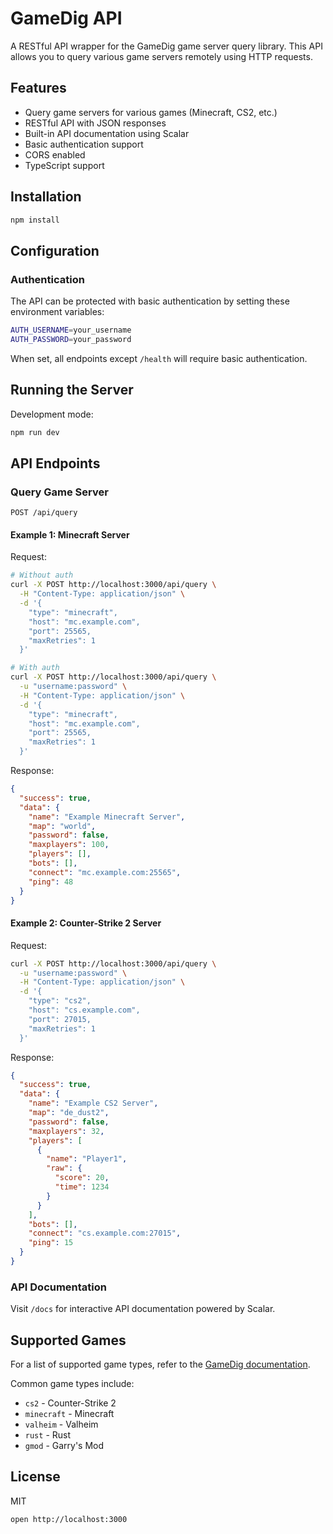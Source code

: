 # GameDig API

A RESTful API wrapper for the GameDig game server query library. This API allows you to query various game servers remotely using HTTP requests.

## Features

- Query game servers for various games (Minecraft, CS2, etc.)
- RESTful API with JSON responses
- Built-in API documentation using Scalar
- Basic authentication support
- CORS enabled
- TypeScript support

## Installation

```bash
npm install
```

## Configuration

### Authentication
The API can be protected with basic authentication by setting these environment variables:
```bash
AUTH_USERNAME=your_username
AUTH_PASSWORD=your_password
```
When set, all endpoints except `/health` will require basic authentication.

## Running the Server

Development mode:
```bash
npm run dev
```

## API Endpoints

### Query Game Server

`POST /api/query`

#### Example 1: Minecraft Server

Request:
```bash
# Without auth
curl -X POST http://localhost:3000/api/query \
  -H "Content-Type: application/json" \
  -d '{
    "type": "minecraft",
    "host": "mc.example.com",
    "port": 25565,
    "maxRetries": 1
  }'

# With auth
curl -X POST http://localhost:3000/api/query \
  -u "username:password" \
  -H "Content-Type: application/json" \
  -d '{
    "type": "minecraft",
    "host": "mc.example.com",
    "port": 25565,
    "maxRetries": 1
  }'
```

Response:
```json
{
  "success": true,
  "data": {
    "name": "Example Minecraft Server",
    "map": "world",
    "password": false,
    "maxplayers": 100,
    "players": [],
    "bots": [],
    "connect": "mc.example.com:25565",
    "ping": 48
  }
}
```

#### Example 2: Counter-Strike 2 Server

Request:
```bash
curl -X POST http://localhost:3000/api/query \
  -u "username:password" \
  -H "Content-Type: application/json" \
  -d '{
    "type": "cs2",
    "host": "cs.example.com",
    "port": 27015,
    "maxRetries": 1
  }'
```

Response:
```json
{
  "success": true,
  "data": {
    "name": "Example CS2 Server",
    "map": "de_dust2",
    "password": false,
    "maxplayers": 32,
    "players": [
      {
        "name": "Player1",
        "raw": {
          "score": 20,
          "time": 1234
        }
      }
    ],
    "bots": [],
    "connect": "cs.example.com:27015",
    "ping": 15
  }
}
```

### API Documentation

Visit `/docs` for interactive API documentation powered by Scalar.

## Supported Games

For a list of supported game types, refer to the [GameDig documentation](https://github.com/gamedig/node-gamedig#games-list).

Common game types include:
- `cs2` - Counter-Strike 2
- `minecraft` - Minecraft
- `valheim` - Valheim
- `rust` - Rust
- `gmod` - Garry's Mod

## License

MIT

```
open http://localhost:3000